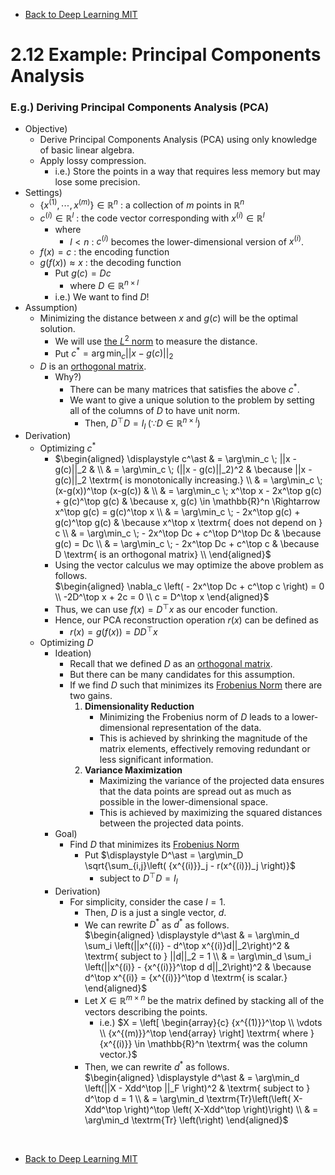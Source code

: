 * [Back to Deep Learning MIT](../../main.md)

# 2.12 Example: Principal Components Analysis

### E.g.) Deriving Principal Components Analysis (PCA) 
- Objective)
  - Derive Principal Components Analysis (PCA) using only knowledge of basic linear algebra.
  - Apply lossy compression.
    - i.e.) Store the points in a way that requires less memory but may lose some precision.
- Settings)
  - $`\lbrace x^{(1)}, \cdots, x^{(m)} \rbrace \in \mathbb{R}^n`$ : a collection of $`m`$ points in $`\mathbb{R}^n`$
  - $`c^{(i)} \in \mathbb{R}^l`$ : the code vector corresponding with $`x^{(i)} \in \mathbb{R}^l`$
    - where
      - $`l \lt n`$ : $`c^{(i)}`$ becomes the lower-dimensional version of $`x^{(i)}`$.
  - $`f(x) = c`$ : the encoding function
  - $`g(f(x)) \approx x`$ : the decoding function
    - Put $`g(c) = Dc`$
      - where $`D \in \mathbb{R}^{n\times l}`$
    - i.e.) We want to find $`D`$!
- Assumption)
  - Minimizing the distance between $`x`$ and $`g(c)`$ will be the optimal solution.
    - We will use [the $`L^2`$ norm](../05/note.md#concept-norm) to measure the distance.
    - Put $`\displaystyle c^\ast = {\arg\min_c} ||x - g(c)||_2`$
  - $`D`$ is an [orthogonal matrix](../06/note.md#concept-orthogonal-matrix).
    - Why?)
      - There can be many matrices that satisfies the above $`c^\ast`$.
      - We want to give a unique solution to the problem by setting all of the columns of $`D`$ to have unit norm.
        - Then, $`D^\top D = I_l \; (\because D \in \mathbb{R}^{n\times l})`$ 
- Derivation)
  - Optimizing $`c^\ast`$
    - $`\begin{aligned}
      \displaystyle c^\ast & = \arg\min_c \; ||x - g(c)||_2 & \\
      & = \arg\min_c \; (||x - g(c)||_2)^2 & \because ||x - g(c)||_2 \textrm{ is monotonically increasing.} \\
      & = \arg\min_c \; (x-g(x))^\top (x-g(c)) & \\
      & = \arg\min_c \; x^\top x - 2x^\top g(c) + g(c)^\top g(c) & \because x, g(c) \in \mathbb{R}^n \Rightarrow x^\top g(c) = g(c)^\top x \\
      & = \arg\min_c \; - 2x^\top g(c) + g(c)^\top g(c) & \because x^\top x \textrm{ does not depend on } c \\
      & = \arg\min_c \; - 2x^\top Dc + c^\top D^\top Dc & \because g(c) = Dc \\
      & = \arg\min_c \; - 2x^\top Dc + c^\top c & \because D \textrm{ is an orthogonal matrix} \\
    \end{aligned}`$
    - Using the vector calculus we may optimize the above problem as follows.   
      $`\begin{aligned}
        \nabla_c \left( - 2x^\top Dc + c^\top c \right) = 0 \\
        -2D^\top x + 2c = 0 \\
        c = D^\top x
      \end{aligned}`$
    - Thus, we can use $`f(x) = D^\top x`$ as our encoder function.
    - Hence, our PCA reconstruction operation $`r(x)`$ can be defined as
      - $`r(x) = g(f(x)) = DD^\top x`$
  - Optimizing $`D`$
    - Ideation)
      - Recall that we defined $`D`$ as an [orthogonal matrix](../06/note.md#concept-orthogonal-matrix).
      - But there can be many candidates for this assumption.
      - If we find $`D`$ such that minimizes its [Frobenius Norm](../05/note.md#concept-frobenius-norm) there are two gains.
        1. **Dimensionality Reduction**
           - Minimizing the Frobenius norm of $`D`$ leads to a lower-dimensional representation of the data. 
           - This is achieved by shrinking the magnitude of the matrix elements, effectively removing redundant or less significant information.
        2. **Variance Maximization** 
           - Maximizing the variance of the projected data ensures that the data points are spread out as much as possible in the lower-dimensional space. 
           - This is achieved by maximizing the squared distances between the projected data points.
    - Goal)
      - Find $`D`$ that minimizes its [Frobenius Norm](../05/note.md#concept-frobenius-norm)
        - Put $`\displaystyle D^\ast = \arg\min_D \sqrt{\sum_{i,j}\left( {x^{(i)}}_j - r(x^{(i)})_j \right)}`$
          - subject to $`D^\top D = I_l`$
    - Derivation)
      - For simplicity, consider the case $`l=1`$.
        - Then, $`D`$ is a just a single vector, $`d`$.
        - We can rewrite $`D^\ast`$ as $`d^\ast`$ as follows.   
           $`\begin{aligned}
            \displaystyle d^\ast & = \arg\min_d \sum_i \left(||x^{(i)} - d^\top x^{(i)}d||_2\right)^2 & \textrm{ subject to } ||d||_2 = 1 \\
            & = \arg\min_d \sum_i \left(||x^{(i)} - {x^{(i)}}^\top d d||_2\right)^2 &  \because d^\top x^{(i)} = {x^{(i)}}^\top d \textrm{ is scalar.}
          \end{aligned}`$
        - Let $`X \in \mathbb{R}^{m\times n}`$ be the matrix defined by stacking all of the vectors describing the points.
          - i.e.) $`X = \left[ \begin{array}{c}
            {x^{(1)}}^\top \\ \vdots \\ {x^{(m)}}^\top 
          \end{array} \right] \textrm{ where } {x^{(i)}} \in \mathbb{R}^n \textrm{ was the column vector.}`$
        - Then, we can rewrite $`d^\ast`$ as follows.    
           $`\begin{aligned}
            \displaystyle d^\ast & = \arg\min_d \left(||X - Xdd^\top ||_F \right)^2 & \textrm{ subject to } d^\top d = 1 \\
            & = \arg\min_d \textrm{Tr}\left(\left( X-Xdd^\top \right)^\top \left( X-Xdd^\top \right)\right) \\
            & = \arg\min_d \textrm{Tr} \left(\right)
          \end{aligned}`$













<br>

* [Back to Deep Learning MIT](../../main.md)